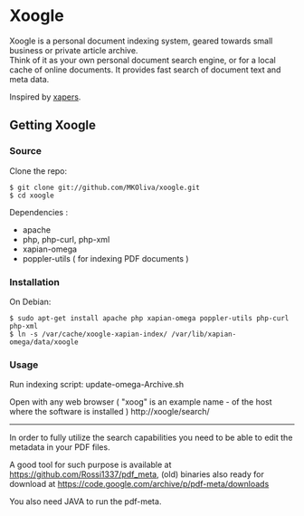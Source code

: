 # Xoogle
  
Xoogle is a personal document indexing system, geared towards small business or private article archive.  
Think of it as your own personal document search engine, or for a local cache of online documents.  It provides fast search of document text and meta data.

Inspired by [xapers](https://github.com/nicolassmith/xapers).



## Getting Xoogle


### Source


Clone the repo:

    $ git clone git://github.com/MKOliva/xoogle.git
    $ cd xoogle

Dependencies :
  * apache
  * php, php-curl, php-xml
  * xapian-omega 
  * poppler-utils  ( for indexing PDF documents )


### Installation

On Debian:

    $ sudo apt-get install apache php xapian-omega poppler-utils php-curl php-xml
    $ ln -s /var/cache/xoogle-xapian-index/ /var/lib/xapian-omega/data/xoogle

### Usage

Run indexing script: update-omega-Archive.sh

Open with any web browser ( "xoog" is an example name - of the host where the software is installed )
    http://xoogle/search/

-----

In order to fully utilize the search capabilities you need to be able to edit the metadata in your PDF files.

A good tool for such purpose is available at https://github.com/Rossi1337/pdf_meta, (old) binaries also ready for download at https://code.google.com/archive/p/pdf-meta/downloads

You also need JAVA to run the pdf-meta.
